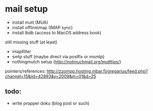 mail setup
==========

- install mutt (MUA)
- install offlineimap (IMAP sync)
- install lbdb (access to MacOS address book)

still missing stuff (at least)
- imapfilter
- smtp stuff (maybe direct via postfix or msmtp)
- nothingmutch setup (http://notmuchmail.org/mutttips/)

pointers/references:
http://zzompp.hosting.mbar.fi/gregarius/feed.php?channel=15&iid=42893&y=2009&m=01&d=25

todo:
-----

- write propper doku (blog post or such)

